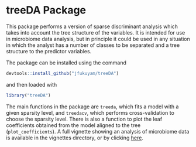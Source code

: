 # treeDA Package

This package performs a version of sparse discriminant analysis which
takes into account the tree structure of the variables. It is intended
for use in microbiome data analysis, but in principle it could be used
in any situation in which the analyst has a number of classes to be
separated and a tree structure to the predictor variables.

The package can be installed using the command
```r
devtools::install_github("jfukuyam/treeDA")
```
and then loaded with
```r
library("treeDA")
```

The main functions in the package are `treeda`, which fits a model
with a given sparsity level, and `treedacv`, which performs
cross-validation to choose the sparsity level. There is also a
function to plot the leaf coefficients obtained from the model aligned
to the tree (`plot_coefficients`). A full vignette showing an analysis
of microbiome data is available in the vignettes directory, or by
clicking [here](http://htmlpreview.github.io/?https://github.com/jfukuyama/treeDA/blob/documentation/vignettes/treeda-vignette.html).
